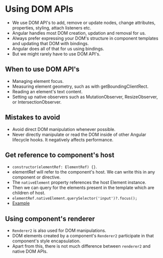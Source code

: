 # Using DOM APIs

- We use DOM API's to add, remove or update nodes, change attributes, properties, styling, attach listeners etc.
- Angular handles most DOM creation, updation and removal for us.
- Always prefer expressing your DOM's structure in component templates and updating that DOM with bindings.
- Angular does all of that for us using bindings.
- But we might rarely have to use DOM API's.

## When to use DOM API's

- Managing element focus.
- Measuring element geometry, such as with getBoundingClientRect.
- Reading an element's text content.
- Setting up native observers such as MutationObserver, ResizeObserver, or IntersectionObserver.


## Mistakes to avoid

- Avoid direct DOM manipulation whenever possible.
- Never directly manipulate or read the DOM inside of other Angular lifecycle hooks. It negatively affects performance.


## Get reference to component's host

- `constructor(elementRef: ElementRef) {}`.
- elementRef will refer to the component's host. We can write this in any component or directive.
- The `nativeElement` property references the host Element instance.
- Then we can query for the elements present in the template which are children of host.
- `elementRef.nativeElement.querySelector('input')?.focus();`
- [Example](https://angular.dev/guide/components/dom-apis)


## Using component's renderer

- `Renderer2` is also used for DOM manipulations. 
- DOM elements created by a component's `Renderer2` participate in that component's style encapsulation.
- Apart from this, there is not much difference between `renderer2` and native DOM APIs.

